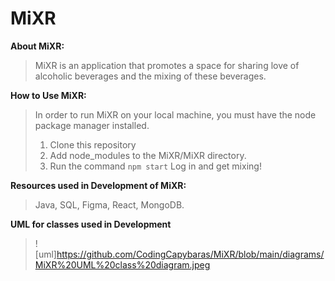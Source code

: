 # MiXR
**About MiXR:**
> MiXR is an application that promotes a space for sharing love of alcoholic beverages and the mixing of these beverages.

**How to Use MiXR:**
> In order to run MiXR on your local machine, you must have the node package manager installed. 
> 1. Clone this repository
> 2. Add node_modules to the MiXR/MiXR directory.
> 3. Run the command ```npm start```
> Log in and get mixing!

**Resources used in Development of MiXR:**
> Java, SQL, Figma, React, MongoDB.

**UML for classes used in Development**
> ![uml]https://github.com/CodingCapybaras/MiXR/blob/main/diagrams/MiXR%20UML%20class%20diagram.jpeg
